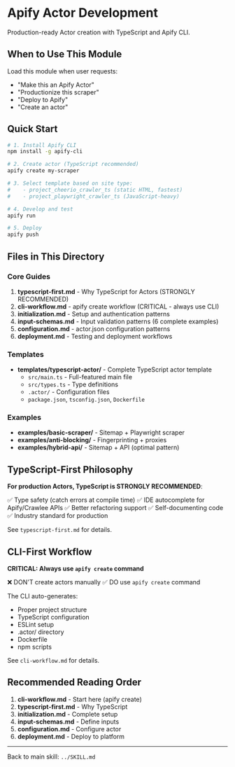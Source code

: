 # Apify Actor Development

Production-ready Actor creation with TypeScript and Apify CLI.

## When to Use This Module

Load this module when user requests:
- "Make this an Apify Actor"
- "Productionize this scraper"
- "Deploy to Apify"
- "Create an actor"

## Quick Start

```bash
# 1. Install Apify CLI
npm install -g apify-cli

# 2. Create actor (TypeScript recommended)
apify create my-scraper

# 3. Select template based on site type:
#    - project_cheerio_crawler_ts (static HTML, fastest)
#    - project_playwright_crawler_ts (JavaScript-heavy)

# 4. Develop and test
apify run

# 5. Deploy
apify push
```

## Files in This Directory

### Core Guides
1. **typescript-first.md** - Why TypeScript for Actors (STRONGLY RECOMMENDED)
2. **cli-workflow.md** - apify create workflow (CRITICAL - always use CLI)
3. **initialization.md** - Setup and authentication patterns
4. **input-schemas.md** - Input validation patterns (6 complete examples)
5. **configuration.md** - actor.json configuration patterns
6. **deployment.md** - Testing and deployment workflows

### Templates
- **templates/typescript-actor/** - Complete TypeScript actor template
  - `src/main.ts` - Full-featured main file
  - `src/types.ts` - Type definitions
  - `.actor/` - Configuration files
  - `package.json`, `tsconfig.json`, `Dockerfile`

### Examples
- **examples/basic-scraper/** - Sitemap + Playwright scraper
- **examples/anti-blocking/** - Fingerprinting + proxies
- **examples/hybrid-api/** - Sitemap + API (optimal pattern)

## TypeScript-First Philosophy

**For production Actors, TypeScript is STRONGLY RECOMMENDED**:

✅ Type safety (catch errors at compile time)
✅ IDE autocomplete for Apify/Crawlee APIs
✅ Better refactoring support
✅ Self-documenting code
✅ Industry standard for production

See `typescript-first.md` for details.

## CLI-First Workflow

**CRITICAL: Always use `apify create` command**

❌ DON'T create actors manually
✅ DO use `apify create` command

The CLI auto-generates:
- Proper project structure
- TypeScript configuration
- ESLint setup
- .actor/ directory
- Dockerfile
- npm scripts

See `cli-workflow.md` for details.

## Recommended Reading Order

1. **cli-workflow.md** - Start here (apify create)
2. **typescript-first.md** - Why TypeScript
3. **initialization.md** - Complete setup
4. **input-schemas.md** - Define inputs
5. **configuration.md** - Configure actor
6. **deployment.md** - Deploy to platform

---

Back to main skill: `../SKILL.md`
